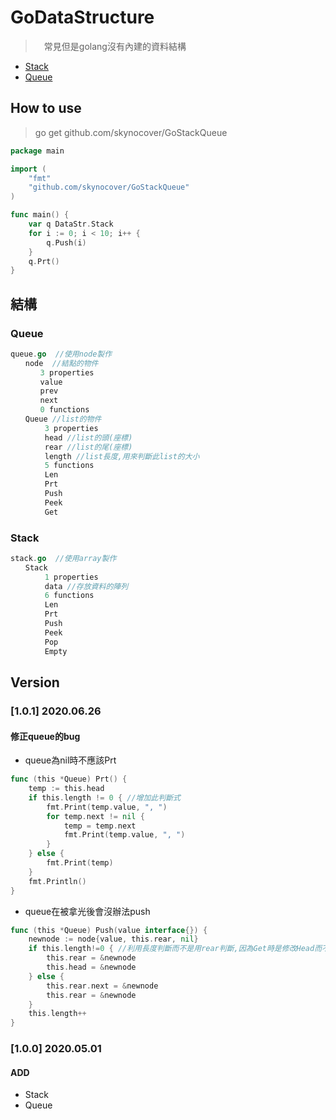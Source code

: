 # GoDataStructure

>　常見但是golang沒有內建的資料結構

- [Stack](#Stack)
- [Queue](#Queue)

## How to use

> go get github.com/skynocover/GoStackQueue

```go
package main

import (
    "fmt"
    "github.com/skynocover/GoStackQueue"
)

func main() {
    var q DataStr.Stack
    for i := 0; i < 10; i++ {
        q.Push(i)
    }
    q.Prt()
}
```

## 結構

### Queue

```go
queue.go  //使用node製作
　　node  //結點的物件
　　　　3 properties
　　　　value
　　　　prev
　　　　next
　　　　0 functions
　　Queue //list的物件
　　　　 3 properties
　　　　 head //list的頭(座標)
　　　　 rear //list的尾(座標)
　　　　 length //list長度,用來判斷此list的大小
　　　　 5 functions
　　　　 Len
　　　　 Prt
　　　　 Push
　　　　 Peek
　　　　 Get
```

### Stack

```go
stack.go  //使用array製作
　　Stack
　　　　 1 properties
　　　　 data //存放資料的陣列
　　　　 6 functions
　　　　 Len
　　　　 Prt
　　　　 Push
　　　　 Peek
　　　　 Pop
　　　　 Empty
```

## Version

### [1.0.1] 2020.06.26

#### 修正queue的bug

- queue為nil時不應該Prt

```go
func (this *Queue) Prt() {
	temp := this.head
	if this.length != 0 { //增加此判斷式
		fmt.Print(temp.value, ", ")
		for temp.next != nil {
			temp = temp.next
			fmt.Print(temp.value, ", ")
		}
	} else {
		fmt.Print(temp)
	}
	fmt.Println()
}
```

- queue在被拿光後會沒辦法push

```go
func (this *Queue) Push(value interface{}) {
	newnode := node{value, this.rear, nil}
	if this.length!=0 { //利用長度判斷而不是用rear判斷,因為Get時是修改Head而不是Rear,因此用length判斷較為直觀
		this.rear = &newnode
		this.head = &newnode
	} else {
		this.rear.next = &newnode
		this.rear = &newnode
	}
	this.length++
}
```

### [1.0.0] 2020.05.01

#### ADD

- Stack
- Queue
